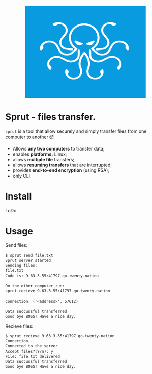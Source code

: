 <p align="center">
<img
    src="https://github.com/qXytreXp/images/blob/master/Sprut.jpg"
    width="380px" height="290px" border="0" alt="sprut">
<br>
</p>

# Sprut - files transfer. 
`sprut` is a tool that allow securely and simply transfer files from one computer to another 📦
- Allows **any two computers** to transfer data;
- enables **platforms:** Linux;
- allows **multiple file** transfers;
- allows **resuming transfers** that are interrupted;
- provides **end-to-end encryption** (using RSA);
- only CLI.

# Install
ToDo

# Usage
Send files:
```
$ sprut send file.txt
Sprut server started
Sending files:
file.txt
Code is: 9.63.3.55:41797_go-twenty-nation

On the other computer run:
sprut recieve 9.63.3.55:41797_go-twenty-nation

Connection: ('<address>', 57612)

Data succussful transferred
Good bye BOSS! Have a nice day.
```
Recieve files:
```
$ sprut recieve 9.63.3.55:41797_go-twenty-nation
Connection...
Connected to the server
Accept files?(Y/n): y
File: file.txt delivered
Data succussful transferred
Good bye BOSS! Have a nice day.
```
